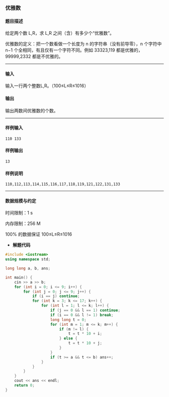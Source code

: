 ### 优雅数

#### 题目描述

 给定两个数 L,R，求 L,R 之间（含）有多少个“优雅数”。

 优雅数的定义：把一个数看做一个长度为 n 的字符串（没有前导零），n 个字符中 n−1 个全相同，有且仅有一个字符不同。例如 33323,119 都是优雅的，99999,2332 都是不优雅的。

------

#### 输入

 输入一行两个整数L,R。（100≤L≤R≤1016）

#### 输出

 输出两数间优雅数的个数。

------

#### 样例输入

```
110 133
```

#### 样例输出

```
13
```

#### 样例说明

```
110,112,113,114,115,116,117,118,119,121,122,131,133
```

------

#### 数据规模与约定

 时间限制：1 s

 内存限制：256 M

 100% 的数据保证 100≤L≤R≤1016



- **解题代码**

```c++
#include <iostream>
using namespace std;

long long a, b, ans;

int main() {
	cin >> a >> b;
	for (int i = 0; i <= 9; i++) {
		for (int j = 0; j <= 9; j++) {
			if (i == j) continue;
			for (int k = 3; k <= 17; k++) {
				for (int l = 1; l <= k; l++) {
					if (j == 0 && l == 1) continue;
					if (i == 0 && l != 1) break;
					long long t = 0;
					for (int m = 1; m <= k; m++) {
						if (m != l) {
							t = t * 10 + i;
						} else {
							t = t * 10 + j;
						}
					}
					if (t >= a && t <= b) ans++;
				}
			}
		}
	}
	cout << ans << endl;
	return 0;
}
```


